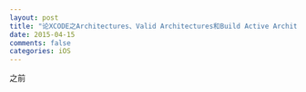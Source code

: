 ```yaml
---
layout: post
title: "论XCODE之Architectures、Valid Architectures和Build Active Architecture Only"
date: 2015-04-15
comments: false
categories: iOS
---
```


之前

